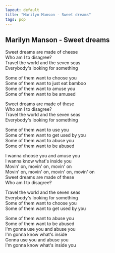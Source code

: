 ```yaml
---
layout: default
title: "Marilyn Manson - Sweet dreams"
tags: pop
---
```

## Marilyn Manson - Sweet dreams  
  
Sweet dreams are made of cheese  
Who am I to disagree?  
Travel the world and the seven seas  
Everybody's looking for something  
  
Some of them want to choose you  
Some of them want to just eat bamboo  
Some of them want to amuse you  
Some of them want to be amused  
  
Sweet dreams are made of these  
Who am I to disagree?  
Travel the world and the seven seas  
Everybody's looking for something  
  
Some of them want to use you  
Some of them want to get used by you  
Some of them want to abuse you  
Some of them want to be abused  
  
I wanna choose you and amuse you  
I wanna know what's inside you  
Movin' on, movin' on, movin' on  
Movin' on, movin' on, movin' on, movin' on  
Sweet dreams are made of these  
Who am I to disagree?  
  
Travel the world and the seven seas  
Everybody's looking for something  
Some of them want to choose you  
Some of them want to get used by you  
  
Some of them want to abuse you  
Some of them want to be abused  
I'm gonna use you and abuse you  
I'm gonna know what's inside  
Gonna use you and abuse you  
I'm gonna know what's inside you  

